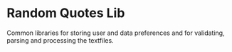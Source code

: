 Random Quotes Lib
=================

Common libraries for storing user and data preferences and for validating, 
parsing and processing the textfiles.

